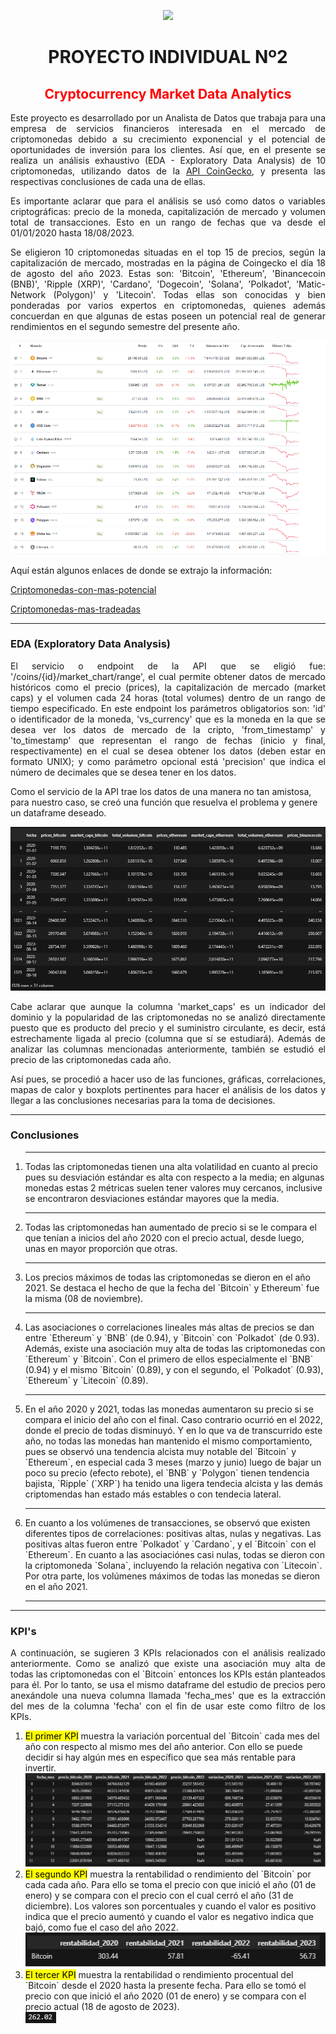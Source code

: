 <p align=center><img src=https://d31uz8lwfmyn8g.cloudfront.net/Assets/logo-henry-white-lg.png><p>
<h1 align=center>PROYECTO INDIVIDUAL Nº2</h1>
<h2 style="color:red"><strong><center>Cryptocurrency Market Data Analytics<center></strong></h1>
    
<p style="text-align: justify;">Este proyecto es desarrollado por un Analista de Datos que trabaja para una empresa de servicios financieros 
    interesada en el mercado de criptomonedas debido a su crecimiento exponencial y el potencial de oportunidades de inversión para los clientes.
     Así que, en el presente se realiza un análisis exhaustivo (EDA - Exploratory Data Analysis) de 10 criptomonedas, utilizando datos de 
     la <a href="https://www.coingecko.com/en/api/documentation">API CoinGecko</a>, y presenta las respectivas conclusiones 
     de cada una de ellas.
</p>
     
<p style="text-align: justify;">Es importante aclarar que para el análisis se usó como datos o variables criptográficas: precio de la moneda, 
    capitalización de mercado y volumen total de transacciones. Esto en un rango de fechas que va desde el 01/01/2020 hasta 18/08/2023.
</p>

<p style="text-align: justify;">Se eligieron 10 criptomonedas situadas en el top 15 de precios, según la capitalización de mercado, mostradas en la página de Coingecko 
     el día 18 de agosto del año 2023. Estas son: 'Bitcoin', 'Ethereum', 'Binancecoin (BNB)', 'Ripple (XRP)', 'Cardano', 'Dogecoin', 'Solana', 
     'Polkadot', 'Matic-Network (Polygon)' y 'Litecoin'. Todas ellas son conocidas y bien ponderadas por varios expertos en criptomonedas, 
     quienes además concuerdan en que algunas de estas poseen un potencial real de generar rendimientos en el segundo semestre del presente año.
</p>

<img style= "text-align: center;" src='imagenes/crypto_top_15.png'>
     
<p style="text-align: justify;">Aquí están algunos enlaces de donde se extrajo la información:
    <p><a href="https://www.businessinsider.es/cripto/criptomonedas-con-mas-potencial">Criptomonedas-con-mas-potencial</a></p>
    <p><a href="https://www.plus500.com/es/Trading/CryptoCurrencies/What-are-the-Most-Traded-Cryptocurrencies~2#:~:text=Adem%C3%A1s%20de%20Bitcoin%20y%20Ethereum,y%20popularidad%20tienden%20a%20fluctuar">Criptomonedas-mas-tradeadas</a></p>
</p>


<hr style="color: Black">



<h3><strong>EDA (Exploratory Data Analysis)</strong></h3>
<p style="text-align: justify;">El servicio o endpoint de la API que se eligió fue: '/coins/{id}/market_chart/range', 
    el cual permite obtener datos de mercado históricos como el precio (prices), la capitalización de mercado (market caps) 
    y el volumen cada 24 horas (total volumes) dentro de un rango de tiempo especificado. En este endpoint los parámetros obligatorios son: 'id' o 
    identificador de la moneda, 'vs_currency' que es la moneda en la que se desea ver los datos de mercado de la cripto, 'from_timestamp' y 'to_timestamp' 
    que representan el rango de fechas (inicio y final, respectivamente) en el cual se desea obtener los datos (deben estar en formato UNIX); y como parámetro 
    opcional está 'precision' que indica el número de decimales que se desea tener en los datos.
</p>

<p style="text-align: justify;"></p>Como el servicio de la API trae los datos de una manera no tan amistosa, para nuestro caso, se creó una función que 
resuelva el problema y genere un dataframe deseado.
</p>

<img style= "text-align: center;" src='imagenes\df_monedas.png'>

<p style="text-align: justify;">Cabe aclarar que aunque la columna 'market_caps' es un indicador del dominio y la popularidad de las criptomonedas no se 
    analizó directamente puesto que es producto del precio y el suministro circulante, es decir, está estrechamente ligada al precio
    (columna que sí se estudiará). Además de analizar las columnas mencionadas anteriormente, también se estudió el precio de las criptomonedas cada año.</p>
    
<p style="text-align: justify;">Así pues, se procedió a hacer uso de las funciones, gráficas, correlaciones, mapas de calor y boxplots pertinentes 
    para hacer el análisis de los datos y llegar a las conclusiones necesarias para la toma de decisiones.
</p>



<hr style="color: Black">



<h3><strong>Conclusiones</strong></h3>

<ol>

<hr/>
<li>Todas las criptomonedas tienen una alta volatilidad en cuanto al precio pues su desviación estándar es alta con respecto a la media; en algunas monedas estas 2 métricas suelen tener valores muy cercanos, inclusive se encontraron desviaciones estándar mayores que la media.</li><hr/>
<li>Todas las criptomonedas han aumentado de precio si se le compara el que tenían a inicios del año 2020 con el precio actual, desde luego, unas en mayor proporción que otras.</li><hr/>
<li>Los precios máximos de todas las criptomonedas se dieron en el año 2021. Se destaca el hecho de que la fecha del `Bitcoin` y Ethereum` fue la misma (08 de noviembre).</li><hr/>
<li>Las asociaciones o correlaciones lineales más altas de precios se dan entre `Ethereum` y `BNB` (de 0.94), y `Bitcoin` con `Polkadot` (de 0.93). Además, existe una asociación muy alta de todas las criptomonedas con `Ethereum` y `Bitcoin`. Con el primero de ellos especialmente el `BNB` (0.94) y el mismo `Bitcoin` (0.89), y con el segundo, el `Polkadot` (0.93), `Ethereum` y `Litecoin` (0.89).</li><hr/>
<li>En el año 2020 y 2021, todas las monedas aumentaron su precio si se compara el inicio del año con el final. Caso contrario ocurrió en el 2022, donde el precio de todas disminuyó. Y en lo que va de transcurrido este año, no todas las monedas han mantenido el mismo comportamiento, pues se observó una tendencia alcista muy notable del `Bitcoin` y `Ethereum`, en especial cada 3 meses (marzo y junio) luego de bajar un poco su precio (efecto rebote), el `BNB` y `Polygon` tienen tendencia bajista, `Ripple` (`XRP`) ha tenido una ligera tendecia alcista y las demás criptomendas han estado más estables o con tendecia lateral.</li><hr/>
<li> En cuanto a los volúmenes de transacciones, se observó que existen diferentes tipos de correlaciones: positivas altas, nulas y negativas. Las positivas altas fueron entre `Polkadot` y `Cardano`, y el `Bitcoin` con el `Ethereum`. En cuanto a las asociaciónes casi nulas, todas se dieron con la criptomoneda `Solana`, incluyendo la relación negativa con `Litecoin`. Por otra parte, los volúmenes máximos de todas las monedas se dieron en el año 2021.</li><hr/>
</ol>




<hr style="color: Black">



<h3><strong>KPI's</strong></h3>

<p style="text-align: justify;">A continuación, se sugieren 3 KPIs relacionados con el análisis realizado anteriormente. Como se analizó que 
    existe una asociación muy alta de todas las criptomonedas con el `Bitcoin` entonces los KPIs están planteados para él. Por lo tanto, 
    se usa el mismo dataframe del estudio de precios pero anexándole una nueva columna llamada 'fecha_mes' que es la extracción del mes de 
    la columna 'fecha' con el fin de usar este como filtro de los KPIs.</p>

<ol>
<li><mark>El primer KPI</mark> muestra la variación porcentual del `Bitcoin` cada mes del año con respecto al mismo mes del año anterior. 
    Con ello se puede decidir si hay algún mes en específico que sea más rentable para invertir.</li>

<img style= "text-align: center;" src='imagenes/KPI_1.png'>

<li><mark>El segundo KPI</mark> muestra la rentabilidad o rendimiento del `Bitcoin` por cada cada año. Para ello se toma el precio con que 
    inició el año (01 de enero) y se compara con el precio con el cual cerró el año (31 de diciembre). Los valores son porcentuales y 
    cuando el valor es positivo indica que el precio aumentó y cuando el valor es negativo indica que bajó, como fue el caso del año 2022.</li>

<img style= "text-align: center;" src='imagenes/KPI_2.png'>

<li><mark>El tercer KPI</mark> muestra la rentabilidad o rendimiento procentual del `Bitcoin` desde el 2020 hasta la presente fecha. Para ello se 
    tomó el precio con que inició el año 2020 (01 de enero) y se compara con el precio actual (18 de agosto de 2023).</li>

<img style= "text-align: center;" src='imagenes/KPI_3.png'>

</ol>
